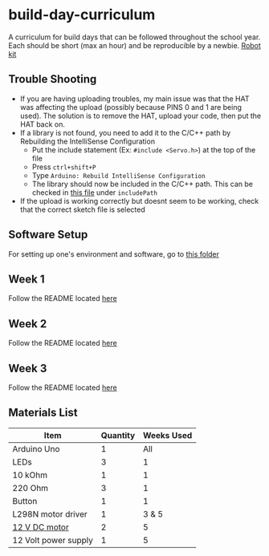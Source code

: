 # build-day-curriculum

A curriculum for build days that can be followed throughout the school year. Each should be short (max an hour) and be reproducible by a newbie.
[Robot kit](https://www.amazon.com/KEYESTUDIO-Bluetooth-Controller-Ultrasonic-Programming/dp/B08276N3D9/ref=asc_df_B08276N3D9/?tag=hyprod-20&linkCode=df0&hvadid=507731305156&hvpos=&hvnetw=g&hvrand=17314281805372487668&hvpone=&hvptwo=&hvqmt=&hvdev=c&hvdvcmdl=&hvlocint=&hvlocphy=9052386&hvtargid=pla-1045715635134&psc=1)

## Trouble Shooting

- If you are having uploading troubles, my main issue was that the HAT was affecting the upload (possibly because PINS 0 and 1 are being used). The solution is to remove the HAT, upload your code, then put the HAT back on.
- If a library is not found, you need to add it to the C/C++ path by Rebuilding the IntelliSense Configuration
  - Put the include statement (Ex: `#include <Servo.h>`) at the top of the file
  - Press `ctrl+shift+P`
  - Type `Arduino: Rebuild IntelliSense Configuration`
  - The library should now be included in the C/C++ path. This can be checked in [this file](./.vscode/c_cpp_properties.json) under `includePath`
- If the upload is working correctly but doesnt seem to be working, check that the correct sketch file is selected

## Software Setup

For setting up one's environment and software, go to [this folder](./setup/README.md)

## Week 1

Follow the README located [here](./week%201/README.md)

## Week 2

Follow the README located [here](./week%202/README.md)

## Week 3

Follow the README located [here](./week%203/README.md)

## Materials List

|Item       |Quantity|Weeks Used|
|-----------|--------|----------|
|Arduino Uno|1       |All       |
|LEDs|3|1|
|10 kOhm|1|1|
|220 Ohm|3|1|
|Button|1|1|
|L298N motor driver|1|3 & 5|
|[12 V DC motor](https://www.amazon.com/EUDAX-Electric-Magnetic-Propeller-Connector/dp/B08GPPJR1T/ref=sr_1_26?keywords=12+v+dc+motor&qid=1659058076&sprefix=12+v+dc+mo%2Caps%2C186&sr=8-26)|2|5|
|12 Volt power supply|1|5|
